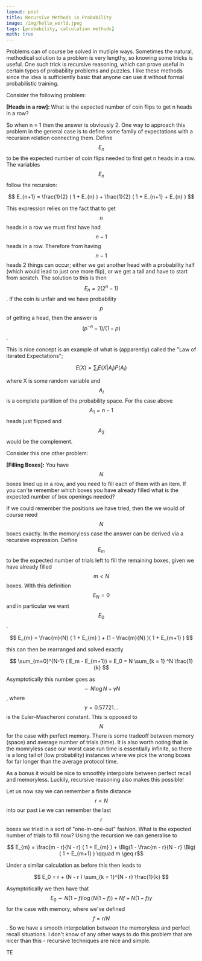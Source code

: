 ```yaml
---
layout: post
title: Recursive Methods in Probability
image: /img/hello_world.jpeg
tags: [probability, calculation methods]
math: true
---
```



<script src='https://cdnjs.cloudflare.com/ajax/libs/mathjax/2.7.5/MathJax.js?config=TeX-MML-AM_CHTML' async></script>



Problems can of course be solved in mutliple ways. Sometimes the natural, methodical solution to a problem is very lengthy, so knowing some tricks is useful. One such trick is recursive reasoning, which can prove useful in certain types of probability problems and puzzles. I like these methods since the idea is sufficiently basic that anyone can use it without formal probabilistic training.

Consider the following problem:

<b> [Heads in a row]: </b> What is the expected number of coin flips to get n heads in a row?

So when n = 1 then the answer is obviously 2. One way to approach this problem in the general case is to define some family of expectations with a recursion relation connecting them. Define $$E_n$$ to be the expected number of coin flips needed to first get n heads in a row. The variables $$E_n$$ follow the recursion:

$$ E_{n+1} = \frac{1}{2} ( 1 + E_{n} ) + \frac{1}{2} ( 1 + E_{n+1} + E_{n} ) $$

This expression relies on the fact that to get $$n$$ heads in a row we must first have had $$n-1$$ heads in a row. Therefore from having $$n-1$$ heads 2 things can occur; either we get another head with a probability half (which would lead to just one more flip), or we get a tail and have to start from scratch. The solution to this is then $$E_n = 2 ( 2^{n} - 1)$$. If the coin is unfair and we have probability $$p$$ of getting a head, then the answer is $$(p^{-n} - 1 )/(1 - p)$$.

This is nice concept is an example of what is (apparently) called the "Law of iterated Expectations";

$$ E(X) = \sum_i E(X|A_i) P(A_i) $$

where X is some random variable and $$A_i$$ is a complete partition of the probability space. For the case above $$A_1 = n-1$$ heads just flipped and $$A_2$$ would be the complement. 

Consider this one other problem:

<b> [Filling Boxes]:</b> You have $$N$$ boxes lined up in a row, and you need to fill each of them with an item. If you can'te remember which boxes you have already filled what is the expected number of box openings needed?

If we could remember the positions we have tried, then the we would of course need $$N$$ boxes exactly. In the memoryless case the answer can be derived via a recursive expression. Define $$E_m$$ to be the expected number of trials left to fill the remaining boxes, given we have already filled $$m < N$$ boxes. WIth this definition $$E_N = 0$$ and in particular we want $$E_0$$.

$$ E_{m} = \frac{m}{N} ( 1 + E_{m} ) + (1 - \frac{m}{N} )( 1 + E_{m+1} ) $$

this can then be rearranged and solved exactly

$$ \sum_{m=0}^{N-1} ( E_m - E_{m+1}) = E_0 = N \sum_{k = 1} ^N \frac{1}{k} $$

Asymptotically this number goes as $$\sim N \log N + \gamma N $$, where $$\gamma = 0.57721...$$ is the Euler-Mascheroni constant. This is opposed to $$N$$ for the case with perfect memory. There is some tradeoff between memory (space) and average number of trials (time). It is also worth noting that in the momryless case our worst case run time is essentially infinite, so there is a long tail of (low probability) instances where we pick the wrong boxes for far longer than the average protocol time.

As a bonus it would be nice to smoothly interpolate between perfect recall and memoryless. Luckily, recursive reasoning also makes this possible!

Let us now say we can remember a finite distance $$r < N $$ into our past i.e we can remember the last $$r$$ boxes we tried in a sort of "one-in-one-out" fashion. What is the expected number of trials to fill now? Using the recursion we can generalise to

$$ E_{m} = \frac{m - r}{N - r} ( 1 + E_{m} ) + \Big(1 - \frac{m - r}{N - r} \Big)( 1 + E_{m+1} ) \qquad m \geq r$$

Under a similar calculation as before this then leads to 

$$ E_0 = r + (N - r ) \sum_{k = 1}^{N - r} \frac{1}{k} $$

Asymptotically we then have that $$E_0 \sim N(1-f) \log( N (1-f) ) + N f + N(1 - f) \gamma  $$ for the case with memory, where we've defined $$f = r/N$$. So we have a smooth interpolation between the memoryless and perfect recall situations. I don't know of any other ways to do this problem that are nicer than this - recursive techniques are nice and simple. 

TE

